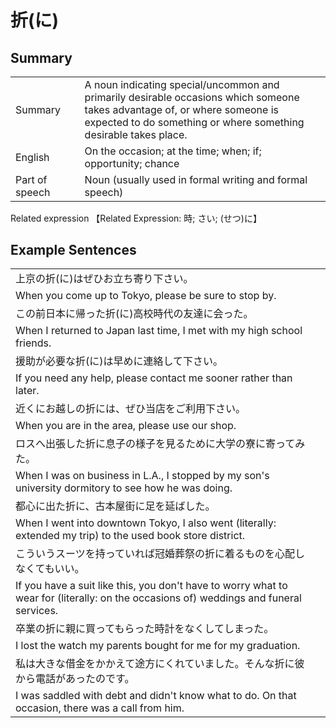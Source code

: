 # 折(に)

## Summary

<table><tr>   <td>Summary<td>   <td>A noun indicating special/uncommon and primarily desirable occasions which someone takes advantage of, or where someone is expected to do something or where something desirable takes place.</td><tr><tr>   <td>English<td>   <td>On the occasion; at the time; when; if; opportunity; chance</td><tr><tr>   <td>Part of speech<td>   <td>Noun (usually used in formal writing and formal speech)</td><tr></table><tr>   <td>Related expression<td>   <td>【Related Expression: 時; さい; (せつ)に】</td><tr></table></table>

## Example Sentences

<table><tr><td>上京の折(に)はぜひお立ち寄り下さい。<td><tr><tr><td>When you come up to Tokyo, please be sure to stop by.<td><tr><tr><td>この前日本に帰った折(に)高校時代の友達に会った。<td><tr><tr><td>When I returned to Japan last time, I met with my high school friends.<td><tr><tr><td>援助が必要な折(に)は早めに連絡して下さい。<td><tr><tr><td>If you need any help, please contact me sooner rather than later.<td><tr><tr><td>近くにお越しの折には、ぜひ当店をご利用下さい。<td><tr><tr><td>When you are in the area, please use our shop.<td><tr><tr><td>ロスへ出張した折に息子の様子を見るために大学の寮に寄ってみた。<td><tr><tr><td>When I was on business in L.A., I stopped by my son's university dormitory to see how he was doing.<td><tr><tr><td>都心に出た折に、古本屋街に足を延ばした。<td><tr><tr><td>When I went into downtown Tokyo, I also went (literally: extended my trip) to the used book store district.<td><tr><tr><td>こういうスーツを持っていれば冠婚葬祭の折に着るものを心配しなくてもいい。<td><tr><tr><td>If you have a suit like this, you don't have to worry what to wear for (literally: on the occasions of) weddings and funeral services.<td><tr><tr><td>卒業の折に親に買ってもらった時計をなくしてしまった。<td><tr><tr><td>I lost the watch my parents bought for me for my graduation.<td><tr><tr><td>私は大きな借金をかかえて途方にくれていました。そんな折に彼から電話があったのです。<td><tr><tr><td>I was saddled with debt and didn't know what to do. On that occasion, there was a call from him.<td><tr></table>

